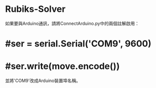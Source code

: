 # Rubiks-Solver
如果要與Arduino通訊，請將ConnectArduino.py中的兩個註解啟用：

# #ser = serial.Serial('COM9', 9600)


# #ser.write(move.encode())


並將'COM9'改成Arduino裝置埠名稱。
